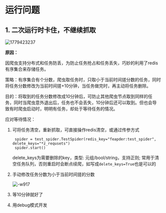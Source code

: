 # 运行问题

## 1. 二次运行时卡住，不继续抓取

![1779423237](http://markdown-media.oss-cn-beijing.aliyuncs.com/2021/03/11/1779423237.jpg)

**原因：**

因爬虫支持分布式和任务防丢，为防止任务抢占和任务丢失，巧妙的利用了redis有序集合来存储任务。

策略：有序集合有个分数，爬虫取任务时，只取小于当前时间搓分数的任务，同时将任务分数修改为当前时间搓+10分钟，当任务做完时，再主动将任务删除。

目的：将取到的任务分数修改成10分钟后，可防止其他爬虫节点取到同样的任务，同时当爬虫意外退出后，任务也不会丢失，10分钟后还可以取到。但也会导致有时爬虫启动时，明明有任务，却处于等待任务的情况。

应对等待情况：

1. 可将任务清空，重新抓取，可直接操作redis清空，或通过传参方式

        spider = test_spider.TestSpider(redis_key="feapder:test_spider", delete_keys="*z_requsets")
        spider.start()
        
    delete_keys为需要删除的key，类型: 元组/bool/string，支持正则; 常用于清空任务队列，否则重启时会断点续爬，如写成`delete_keys=True`也是可以的

1. 手动修改任务分数为小于当前时间搓的分数

    ![-w917](http://markdown-media.oss-cn-beijing.aliyuncs.com/2021/03/11/16154327722622.jpg)

1. 等10分钟就好了

2. 用debug模式开发
